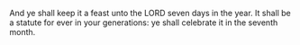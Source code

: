 And ye shall keep it a feast unto the LORD seven days in the year. It shall be a statute for ever in your generations: ye shall celebrate it in the seventh month.
